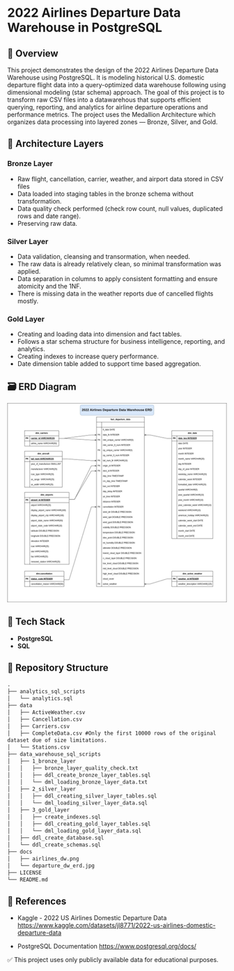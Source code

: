 # 2022 Airlines Departure Data Warehouse in PostgreSQL

## 📌 Overview

This project demonstrates the design of the 2022 Airlines Departure Data Warehouse using PostgreSQL. It is modeling historical U.S. domestic departure flight data into a query-optimized data warehouse following using dimensional modeling (star schema) approach. The goal of this project is to transform raw CSV files into a datawarehous that supports efficient querying, reporting, and analytics for airline departure operations and performance metrics. The project uses the Medallion Architecture which organizes data processing into layered zones — Bronze, Silver, and Gold.

## 🧱 Architecture Layers

### Bronze Layer
- Raw flight, cancellation, carrier, weather, and airport data stored in CSV files
- Data loaded into staging tables in the bronze schema without transformation.
- Data quality check performed (check row count, null values, duplicated rows and date range).
- Preserving raw data.

### Silver Layer
- Data validation, cleansing and transormation, when needed. 
- The raw data is already relatively clean, so minimal transformation was applied.
- Data separation in columns to apply consistent formatting and ensure atomicity and the 1NF.
- There is missing data in the weather reports due of cancelled flights mostly.

### Gold Layer
- Creating and loading data into dimension and fact tables.
- Follows a star schema structure for business intelligence, reporting, and analytics.
- Creating indexes to increase query performance.
- Date dimension table added to support time based aggregation.

## 🗃️ ERD Diagram

![dw_figure](docs/departure_dw_erd.jpg)

## 🧰 Tech Stack
- **PostgreSQL**
- **SQL**

## 📁 Repository Structure
``` 
.
├── analytics_sql_scripts
│   └── analytics.sql
├── data
│   ├── ActiveWeather.csv
│   ├── Cancellation.csv
│   ├── Carriers.csv
│   ├── CompleteData.csv #Only the first 10000 rows of the original dataset due of size limitations.
│   └── Stations.csv
├── data_warehouse_sql_scripts
│   ├── 1_bronze_layer
│   │   ├── bronze_layer_quality_check.txt
│   │   ├── ddl_create_bronze_layer_tables.sql
│   │   └── dml_loading_bronze_layer_data.txt
│   ├── 2_silver_layer
│   │   ├── ddl_creating_silver_layer_tables.sql
│   │   └── dml_loading_silver_layer_data.sql
│   ├── 3_gold_layer
│   │   ├── create_indexes.sql
│   │   ├── ddl_creating_gold_layer_tables.sql
│   │   └── dml_loading_gold_layer_data.sql
│   ├── ddl_create_database.sql
│   └── ddl_create_schemas.sql
├── docs
│   ├── airlines_dw.png
│   └── departure_dw_erd.jpg
├── LICENSE
└── README.md
```

## 🔗 References

- Kaggle - 2022 US Airlines Domestic Departure Data
  https://www.kaggle.com/datasets/jl8771/2022-us-airlines-domestic-departure-data

- PostgreSQL Documentation
  https://www.postgresql.org/docs/

✅ This project uses only publicly available data for educational purposes.
